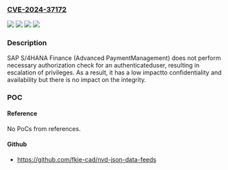 ### [CVE-2024-37172](https://cve.mitre.org/cgi-bin/cvename.cgi?name=CVE-2024-37172)
![](https://img.shields.io/static/v1?label=Product&message=SAP%20S%2F4HANA%20Finance%20(Advanced%20Payment%20Management)&color=blue)
![](https://img.shields.io/static/v1?label=Version&message=S4CORE%20107%20&color=brightgreen)
![](https://img.shields.io/static/v1?label=Version&message=S4CORE%20108%20&color=brightgreen)
![](https://img.shields.io/static/v1?label=Vulnerability&message=CWE-862%3A%20Missing%20Authorization&color=brightgreen)

### Description

SAP S/4HANA Finance (Advanced PaymentManagement) does not perform necessary authorization check for an authenticateduser, resulting in escalation of privileges. As a result, it has a low impactto confidentiality and availability but there is no impact on the integrity.

### POC

#### Reference
No PoCs from references.

#### Github
- https://github.com/fkie-cad/nvd-json-data-feeds

